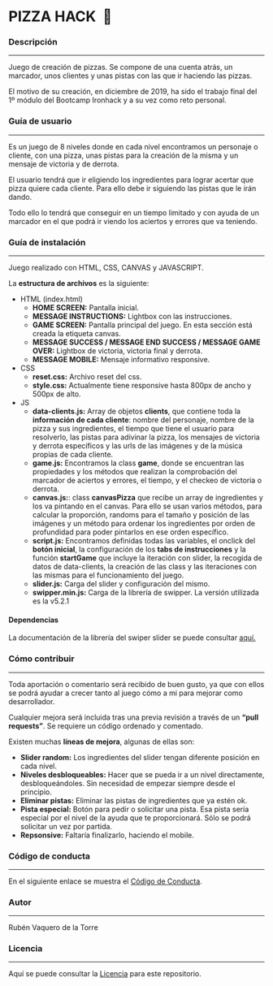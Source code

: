 # PIZZA HACK  🍕

### Descripción
---
Juego de creación de pizzas. Se compone de una cuenta atrás, un marcador, unos clientes y unas pistas con las que ir haciendo las pizzas.

El motivo de su creación, en diciembre de 2019, ha sido el trabajo final del 1º módulo del Bootcamp Ironhack y a su vez como reto personal.

### Guía de usuario
---
Es un juego de 8 niveles donde en cada nivel encontramos un personaje o cliente, con una pizza, unas pistas para la creación de la misma y un mensaje de victoria y de derrota.

El usuario tendrá que ir eligiendo los ingredientes para lograr acertar que pizza quiere cada cliente. Para ello debe ir siguiendo las pistas que le irán dando.

Todo ello lo tendrá que conseguir en un tiempo limitado y con ayuda de un marcador en el que podrá ir viendo los aciertos y errores que va teniendo.
 	
### Guía de instalación
---
Juego realizado con HTML, CSS, CANVAS y JAVASCRIPT.

La **estructura de archivos** es la siguiente:
- HTML (index.html)
    - **HOME SCREEN:** Pantalla inicial.
    - **MESSAGE INSTRUCTIONS:** Lightbox con las instrucciones.
    - **GAME SCREEN:** Pantalla principal del juego. En esta sección está creada la etiqueta canvas.
    - **MESSAGE SUCCESS / MESSAGE END SUCCESS / MESSAGE GAME OVER:** Lightbox de victoria, victoria final y derrota.
    - **MESSAGE MOBILE:** Mensaje informativo responsive.
- CSS
  - **reset.css:** Archivo reset del css.
  - **style.css:** Actualmente tiene responsive hasta 800px de ancho y 500px de alto.
- JS 
  - **data-clients.js:** Array de objetos **clients**, que contiene toda la **información de cada cliente**: nombre del personaje, nombre de la pizza y sus ingredientes, el tiempo que tiene el usuario para resolverlo, las pistas para adivinar la pizza, los mensajes de victoria y derrota específicos y las urls de las imágenes y de la música propias de cada cliente.
  - **game.js:** Encontramos la class **game**, donde se encuentran las propiedades y los métodos que realizan la comprobación del marcador de aciertos y errores, el tiempo, y el checkeo de victoria o derrota.
  - **canvas.js:**: class **canvasPizza** que recibe un array de ingredientes y los va pintando en el canvas. Para ello se usan varios métodos, para calcular la proporción, randoms para el tamaño y posición de las imágenes y un método para ordenar los ingredientes por orden de profundidad para poder pintarlos en ese orden específico.
  - **script.js:** Encontramos definidas todas las variables, el onclick del **botón inicial**, la configuración de los **tabs de instrucciones** y la función **startGame** que incluye la iteración con slider, la recogida de datos de data-clients, la creación de las class y las iteraciones con las mismas para el funcionamiento del juego.
  - **slider.js:** Carga del slider y configuración del mismo.
  - **swipper.min.js:** Carga de la librería de swipper. La versión utilizada es la v5.2.1

#### Dependencias

La documentación de la librería del swiper slider se puede consultar [aquí.](https://swiperjs.com/api/)

### Cómo contribuir
---
Toda aportación o comentario será recibido de buen gusto, ya que con ellos se podrá ayudar a crecer tanto al juego cómo a mi para mejorar como desarrollador.

Cualquier mejora será incluida tras una previa revisión a través de un **“pull requests”**. Se requiere un código ordenado y comentado.

Existen muchas **líneas de mejora**, algunas de ellas son:
- **Slider random:** Los ingredientes del slider tengan diferente posición en cada nivel.
- **Niveles desbloqueables:** Hacer que se pueda ir a un nivel directamente, desbloqueándoles. Sin necesidad de empezar siempre desde el principio.
- **Eliminar pistas:** Eliminar las pistas de ingredientes que ya estén ok.
- **Pista especial:** Botón para pedir o solicitar una pista. Esa pista sería especial por el nivel de la ayuda que te proporcionará. Sólo se podrá solicitar un vez por partida.
- **Repsonsive:** Faltaría finalizarlo, haciendo el mobile.

### Código de conducta 
---
En el siguiente enlace se muestra el [Código de Conducta](https://github.com/RVaquero87/pizza_hack/blob/master/CODE_OF_CONDUCT.md).

### Autor
---
Rubén Vaquero de la Torre

### Licencia 
---
Aquí se puede consultar la [Licencia](https://github.com/RVaquero87/pizza_hack/blob/master/LICENSE.md) para este repositorio.
